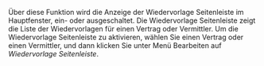 Über diese Funktion wird die Anzeige der Wiedervorlage Seitenleiste im Hauptfenster, ein- oder ausgeschaltet. Die Wiedervorlage Seitenleiste zeigt die Liste der Wiedervorlagen für einen Vertrag oder Vermittler. 
Um die Wiedervorlage Seitenleiste zu aktivieren, wählen Sie einen Vertrag oder einen Vermittler, und dann klicken Sie unter Menü Bearbeiten auf *Wiedervorlage Seitenleiste*.

